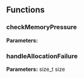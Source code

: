 
## Functions

### checkMemoryPressure



**Parameters:** 

### handleAllocationFailure



**Parameters:** size_t size
